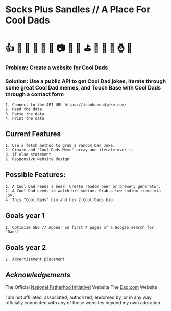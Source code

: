 
# **Socks Plus Sandles // A Place For Cool Dads**  
# :thumbsup: :hammer: :necktie: :walking: :beers: :doughnut: :camera: :briefcase: :wrench: :golf: :punch: :older_man: :dog: :watch: :hamburger:

### Problem: Create a website for Cool Dads
### Solution: Use a public API to get Cool Dad jokes, iterate through some great Cool Dad memes, and Touch Base with Cool Dads through a contact form

    1. Connect to the API URL https://icanhazdadjoke.com/
    2. Read the data
    3. Parse the data
    4. Print the data

## Current Features 
    1. Use a fetch method to grab a random Dad Joke.
    2. Create and "Cool Dads Meme" array and iterate over it 
    3. If else statement
    2. Responsive website design

## Possible Features: 
    1. A Cool Dad needs a beer. Create random beer or brewery generator.
    2. A Cool Dad needs to watch his sodium. Grab a low sodium items via CSV.  
    4. This "Cool Dads" bio and his 2 Cool Dads bio.

## Goals year 1
    1. Optimize SEO // Appear on first 4 pages of a Google search for "Dads"
## Goals year 2
    1. Advertisement placement

## *Acknowledgements*
The Official [National Fatherhod Initiative!](https://www.fatherhood.org/) Website 
The [Dad.com](https://www.thedad.com/) Website

I am not affiliated, associated, authorized, endorsed by, or in any way officially connected with any of these websites beyond my own adoration.